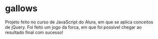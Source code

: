 # gallows

Projeto feito no curso de JavaScript do Alura, em que se aplica conceitos de jQuery.
Foi feito um jogo da forca, em que foi possível chegar ao resultado final com sucesso!
